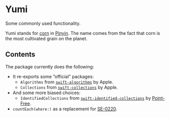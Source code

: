 # Yumi
Some commonly used functionality.

Yumi stands for [corn](https://en.wikipedia.org/wiki/Maize) in [Pinyin](https://en.wikipedia.org/wiki/Pinyin). The name comes from the fact that corn is the most cultivated grain on the planet.

## Contents

The package currently does the following:

- It re-exports some ”official” packages:
    - `Algorithms` from [`swift-algorithms`](https://github.com/apple/swift-algorithms) by Apple.
    - `Collections` from [`swift-collections`](https://github.com/apple/swift-collections) by Apple.
- And some more biased choices:
    - `IdentifiedCollections` from [`swift-identified-collections`](https://github.com/pointfreeco/swift-identified-collections) by [Point-Free](https://www.pointfree.co).
- `countEach(where:)` as a replacement for [SE-0220](https://github.com/apple/swift-evolution/blob/main/proposals/0220-count-where.md). 
